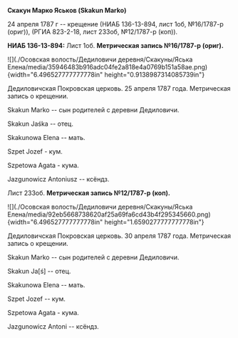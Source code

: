 **Скакун Марко Яськов (Skakun Marko)**

24 апреля 1787 г -- крещение (НИАБ 136-13-894, лист 1об, №16/1787-р
(ориг)), (РГИА 823-2-18, лист 233об, №12/1787-р (коп)).

**НИАБ 136-13-894:** Лист 1об. **Метрическая запись №16/1787-р (ориг).**

![](./Осовская волость/Дедиловичи деревня/Скакуны/Яська Елена/media/35946483b916adc04fe2a818e4a0769b151a58ae.png){width="6.496527777777778in"
height="0.9138987314085739in"}

Дедиловичская Покровская церковь. 25 апреля 1787 года. Метрическая
запись о крещении.

Skakun Marko -- сын родителей с деревни Дедиловичи.

Skakun Jaśka -- отец.

Skakunowa Elena -- мать.

Szpet Jozef - кум.

Szpetowa Agata - кума.

Jazgunowicz Antoniusz -- ксёндз.

Лист 233об. **Метрическая запись №12/1787-р (коп).**

![](./Осовская волость/Дедиловичи деревня/Скакуны/Яська Елена/media/92eb5668738620af25a69fa6cd43b4f295345660.png){width="6.496527777777778in"
height="1.6590277777777778in"}

Дедиловичская Покровская церковь. 30 апреля 1787 года. Метрическая
запись о крещении.

Skakun Marko -- сын родителей с деревни Дедиловичи.

Skakun Ja\[ś\] -- отец.

Skakunowa Elena -- мать.

Szpet Jozef -- кум.

Szpetowa Agata - кума.

Jazgunowicz Antoni -- ксёндз.
